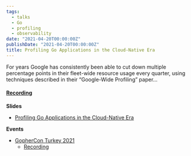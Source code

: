 ```yaml
---
tags:
  - talks
  - Go
  - profiling
  - observability
date: "2021-04-20T00:00:00Z"
publishDate: "2021-04-20T00:00:00Z"
title: Profiling Go Applications in the Cloud-Native Era
---
```


For years Google has consistently been able to cut down multiple percentage points in their fleet-wide resource usage every quarter, using techniques described in their “Google-Wide Profiling” paper...

#### [Recording](https://youtu.be/-miC_jnQ_Yk)

**Slides**
* [Profiling Go Applications in the Cloud-Native Era](https://docs.google.com/presentation/d/1uue-Mpyw5zSuWfe1qphyhBtrCX4TmBWhN3iMcdYlnek/edit?usp=sharing)

**Events**
* [GopherCon Turkey 2021](https://gophercon.ist/#schedule)
  * [Recording](https://youtu.be/-miC_jnQ_Yk)